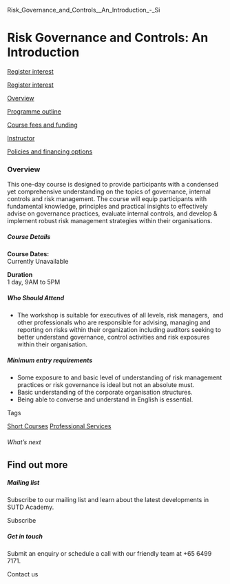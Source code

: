 Risk_Governance_and_Controls__An_Introduction_-_Si



Risk Governance and Controls: An Introduction
=============================================

[Register interest](/admissions/academy/short-courses/short-courses-register-your-interest/?coursename=risk-governance-and-controls:-an-introduction)

[Register interest](/admissions/academy/short-courses/short-courses-register-your-interest/?coursename=risk-governance-and-controls:-an-introduction)

[Overview](/course/risk-governance-and-controls-an-introduction/#tabs)

[Programme outline](/course/risk-governance-and-controls-an-introduction/programme-outline/#tabs)

[Course fees and funding](/course/risk-governance-and-controls-an-introduction/course-fees-and-funding/#tabs)

[Instructor](/course/risk-governance-and-controls-an-introduction/instructor/#tabs)

[Policies and financing options](/course/risk-governance-and-controls-an-introduction/policies-and-financing-options/#tabs)

### Overview

This one-day course is designed to provide participants with a condensed yet comprehensive understanding on the topics of governance, internal controls and risk management. The course will equip participants with fundamental knowledge, principles and practical insights to effectively advise on governance practices, evaluate internal controls, and develop & implement robust risk management strategies within their organisations.

##### **Course Details**

**Course Dates:**  
Currently Unavailable

**Duration**  
1 day, 9AM to 5PM

##### **Who Should Attend**

* The workshop is suitable for executives of all levels, risk managers,  and other professionals who are responsible for advising, managing and reporting on risks within their organization including auditors seeking to better understand governance, control activities and risk exposures within their organisation.

##### **Minimum entry requirements**

* Some exposure to and basic level of understanding of risk management practices or risk governance is ideal but not an absolute must.
* Basic understanding of the corporate organisation structures.
* Being able to converse and understand in English is essential.

Tags

[Short Courses](/admissions/academy/courses-and-modules/?academy-type-course=780)
[Professional Services](/admissions/academy/courses-and-modules/?discipline=931)

###### What’s next

Find out more
-------------

##### Mailing list

Subscribe to our mailing list and learn about the latest developments in SUTD Academy.

Subscribe

##### Get in touch

Submit an enquiry or schedule a call with our friendly team at +65 6499 7171.

Contact us

